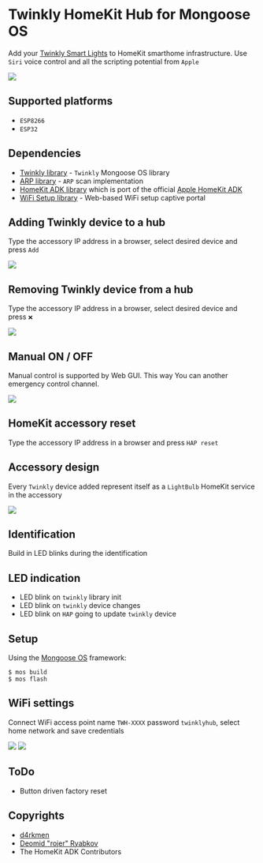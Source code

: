 # Twinkly HomeKit Hub for Mongoose OS

Add your [Twinkly Smart Lights](http://twinkly.com) to HomeKit smarthome infrastructure. Use `Siri` voice control and all the scripting potential from `Apple`

![](https://github.com/d4rkmen/twinkly-homekit/blob/master/docs/adding.gif)

## Supported platforms

* `ESP8266`
* `ESP32`

## Dependencies 

* [Twinkly library](https://github.com/d4rkmen/twinkly) - `Twinkly` Mongoose OS library
* [ARP library](https://github.com/d4rkmen/arp) - `ARP` scan implementation
* [HomeKit ADK library](https://github.com/mongoose-os-libs/homekit-adk) which is port of the official [Apple HomeKit ADK](https://github.com/Apple/HomeKitADK/)
* [WiFi Setup library](https://github.com/d4rkmen/wifi-setup) - Web-based WiFi setup captive portal

## Adding Twinkly device to a hub

Type the accessory IP address in a browser, select desired device and press `Add`

![](https://github.com/d4rkmen/twinkly-homekit/blob/master/docs/tw-adding.gif)

## Removing Twinkly device from a hub

Type the accessory IP address in a browser, select desired device and press `❌`

![](https://github.com/d4rkmen/twinkly-homekit/blob/master/docs/tw-removing.gif)

## Manual ON / OFF

Manual control is supported by Web GUI. This way You can another emergency control channel.

![](https://github.com/d4rkmen/twinkly-homekit/blob/master/docs/onoff.gif)

## HomeKit accessory reset

Type the accessory IP address in a browser and press `HAP reset`

## Accessory design

Every `Twinkly` device added represent itself as a `LightBulb` HomeKit service in the accessory

![](https://github.com/d4rkmen/twinkly-homekit/blob/master/docs/tw-services.png)

## Identification

Build in LED blinks during the identification

## LED indication

* LED blink on `twinkly` library init
* LED blink on `twinkly` device changes
* LED blink on `HAP` going to update `twinkly` device

## Setup

Using the [Mongoose OS](http://mongoose-os.com) framework:

```
$ mos build
$ mos flash
```

## WiFi settings

Connect WiFi access point name `TWH-XXXX` password `twinklyhub`, select home network and save credentials

![](https://github.com/d4rkmen/twinkly-homekit/blob/master/docs/wifi-setup.gif) ![](https://github.com/d4rkmen/twinkly-homekit/blob/master/docs/twh.png)

## ToDo

* Button driven factory reset

## Copyrights

 * [d4rkmen](https://github.com/d4rkmen)
 * [Deomid "rojer" Ryabkov](https://github.com/rojer)
 * The HomeKit ADK Contributors
